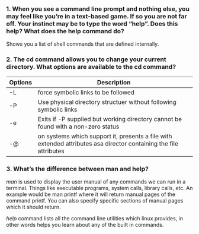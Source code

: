### 1. When you see a command line prompt and nothing else, you may feel like you’re in a text-based game. If so you are not far off. Your instinct may be to type the word “help”. Does this help? What does the help command do?

Shows you a list of shell commands that are defined internally.

### 2. The cd command allows you to change your current directory. What options are available to the cd command?

| Options | Description                                                                                                       |
| ------- | ----------------------------------------------------------------------------------------------------------------- |
| -L      | force symbolic links to be followed                                                                               |
| -P      | Use physical directory structuer without following symbolic links                                                 |
| -e      | Exits if -P supplied but working directory cannot be found with a non-zero status                                 |
| -@      | on systems which support it, presents a file with extended attributes asa director containing the file attributes |

### 3. What’s the difference between man and help?

_man_ is used to display the user manual of any commands we can run in a terminal. Things like executable programs, system calls, library calls, etc. An example would be man printf where it will return manual pages of the command printf. You can also specify specific sections of manual pages which it should return.

_help_ command lists all the command line utilities which linux provides, in other words helps you learn about any of the built in commands.
